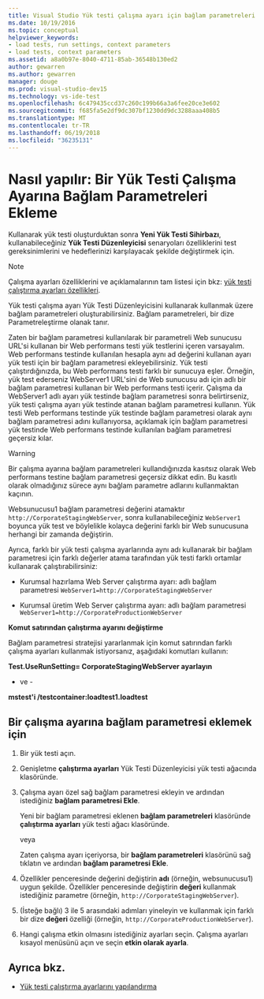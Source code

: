 ```yaml
---
title: Visual Studio Yük testi çalışma ayarı için bağlam parametreleri ekleme
ms.date: 10/19/2016
ms.topic: conceptual
helpviewer_keywords:
- load tests, run settings, context parameters
- load tests, context parameters
ms.assetid: a8a0b97e-8040-4711-85ab-36548b130ed2
author: gewarren
ms.author: gewarren
manager: douge
ms.prod: visual-studio-dev15
ms.technology: vs-ide-test
ms.openlocfilehash: 6c479435ccd37c260c199b66a3a6fee20ce3e602
ms.sourcegitcommit: f685fa5e2df9dc307bf1230dd9dc3288aaa408b5
ms.translationtype: MT
ms.contentlocale: tr-TR
ms.lasthandoff: 06/19/2018
ms.locfileid: "36235131"
---
```

# <a name="how-to-add-context-parameters-to-a-load-test-run-setting"></a>Nasıl yapılır: Bir Yük Testi Çalışma Ayarına Bağlam Parametreleri Ekleme

Kullanarak yük testi oluşturduktan sonra **Yeni Yük Testi Sihirbazı**, kullanabileceğiniz **Yük Testi Düzenleyicisi** senaryoları özelliklerini test gereksinimlerini ve hedeflerinizi karşılayacak şekilde değiştirmek için.

> [!NOTE]
> Çalışma ayarları özelliklerini ve açıklamalarının tam listesi için bkz: [yük testi çalıştırma ayarları özellikleri](../test/load-test-run-settings-properties.md).

Yük testi çalışma ayarı Yük Testi Düzenleyicisini kullanarak kullanmak üzere bağlam parametreleri oluşturabilirsiniz. Bağlam parametreleri, bir dize Parametreleştirme olanak tanır.

Zaten bir bağlam parametresi kullanılarak bir parametreli Web sunucusu URL'si kullanan bir Web performans testi yük testlerini içeren varsayalım. Web performans testinde kullanılan hesapla aynı ad değerini kullanan ayarı yük testi için bir bağlam parametresi ekleyebilirsiniz. Yük testi çalıştırdığınızda, bu Web performans testi farklı bir sunucuya eşler. Örneğin, yük test ederseniz WebServer1 URL'sini de Web sunucusu adı için adlı bir bağlam parametresi kullanan bir Web performans testi içerir. Çalışma da WebServer1 adlı ayarı yük testinde bağlam parametresi sonra belirtirseniz, yük testi çalışma ayarı yük testinde atanan bağlam parametresi kullanın. Yük testi Web performans testinde yük testinde bağlam parametresi olarak aynı bağlam parametresi adını kullanıyorsa, açıklamak için bağlam parametresi yük testinde Web performans testinde kullanılan bağlam parametresi geçersiz kılar.

> [!WARNING]
> Bir çalışma ayarına bağlam parametreleri kullandığınızda kasıtsız olarak Web performans testine bağlam parametresi geçersiz dikkat edin. Bu kasıtlı olarak olmadığınız sürece aynı bağlam parametre adlarını kullanmaktan kaçının.

Websunucusu1 bağlam parametresi değerini atamaktır `http://CorporateStagingWebServer`, sonra kullanabileceğiniz `WebServer1` boyunca yük test ve böylelikle kolayca değerini farklı bir Web sunucusuna herhangi bir zamanda değiştirin.

Ayrıca, farklı bir yük testi çalışma ayarlarında aynı adı kullanarak bir bağlam parametresi için farklı değerler atama tarafından yük testi farklı ortamlar kullanarak çalıştırabilirsiniz:

-   Kurumsal hazırlama Web Server çalıştırma ayarı: adlı bağlam parametresi `WebServer1=http://CorporateStagingWebServer`

-   Kurumsal üretim Web Server çalıştırma ayarı: adlı bağlam parametresi `WebServer1=http://CorporateProductionWebServer`

 **Komut satırından çalıştırma ayarını değiştirme**

 Bağlam parametresi stratejisi yararlanmak için komut satırından farklı çalışma ayarları kullanmak istiyorsanız, aşağıdaki komutları kullanın:

 **Test.UseRunSetting= CorporateStagingWebServer ayarlayın**

 - ve -

 **mstest'i /testcontainer:loadtest1.loadtest**

## <a name="to-add-a-context-parameter-to-a-run-setting"></a>Bir çalışma ayarına bağlam parametresi eklemek için

1.  Bir yük testi açın.

2.  Genişletme **çalıştırma ayarları** Yük Testi Düzenleyicisi yük testi ağacında klasöründe.

3.  Çalışma ayarı özel sağ bağlam parametresi ekleyin ve ardından istediğiniz **bağlam parametresi Ekle**.

     Yeni bir bağlam parametresi eklenen **bağlam parametreleri** klasöründe **çalıştırma ayarları** yük testi ağacı klasöründe.

     veya

     Zaten çalışma ayarı içeriyorsa, bir **bağlam parametreleri** klasörünü sağ tıklatın ve ardından **bağlam parametresi Ekle**.

4.  Özellikler penceresinde değerini değiştirin **adı** (örneğin, websunucusu1) uygun şekilde. Özellikler penceresinde değiştirin **değeri** kullanmak istediğiniz parametre (örneğin, `http://CorporateStagingWebServer`).

5.  (İsteğe bağlı) 3 ile 5 arasındaki adımları yineleyin ve kullanmak için farklı bir dize **değeri** özelliği (örneğin, `http://CorporateProductionWebServer`).

6.  Hangi çalışma etkin olmasını istediğiniz ayarları seçin. Çalışma ayarları kısayol menüsünü açın ve seçin **etkin olarak ayarla**.

## <a name="see-also"></a>Ayrıca bkz.

- [Yük testi çalıştırma ayarlarını yapılandırma](../test/configure-load-test-run-settings.md)